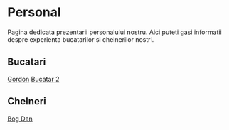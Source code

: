 # Personal

Pagina dedicata prezentarii personalului nostru. Aici puteti gasi
informatii despre experienta bucatarilor si chelnerilor nostri.

## Bucatari

[Gordon](./personal/bucatar_gordon.md)
[Bucatar 2](./personal/bucatar2.md)

## Chelneri

[Bog Dan](./personal/chelner_bog_dan.md)
